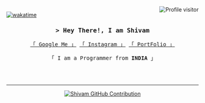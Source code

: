 

<a href="https://komarev.com/ghpvc/?username=Sd-Shiivam">
  <img align="right" src="https://komarev.com/ghpvc/?username=Sd-Shiivam&label=Visitors&color=0e75b6&style=flat" alt="Profile visitor" />
</a>


[![wakatime](https://wakatime.com/badge/user/eebb3dd8-d9b2-40de-9b88-6fd6cac99dbc.svg)](https://wakatime.com/@eebb3dd8-d9b2-40de-9b88-6fd6cac99dbc)

<!-- Intro  -->
<h3 align="center">
        <samp>&gt; Hey There!, I am
                <b>Shivam</b>
        </samp>
</h3>


<p align="center"> 
  <samp>
    <a _target="blank" href="https://www.google.com/search?q=Sd-Shiivam+Shivam-Singh"  >「 Google Me 」</a>  <a _target="blank" href="https://www.instagram.com/sd_shiivam/"  >「 Instagram 」</a>  <a _target="blank" href="https://sd-shiivam.netlify.app/"  >「 PortFolio 」</a> 
    <br>
    <br>
    「 I am a Programmer from <b> INDIA </b> 」
    <br>
    <br>
  </samp>
</p>
<br/>
<hr/>

<p align="center">
  <a href="https://github.com/Sd-Shiivam">
    <img src="https://github-profile-summary-cards.vercel.app/api/cards/profile-details?username=Sd-Shiivam&theme=radical" alt="Shivam GitHub Contribution"/>
  </a>
</p>
